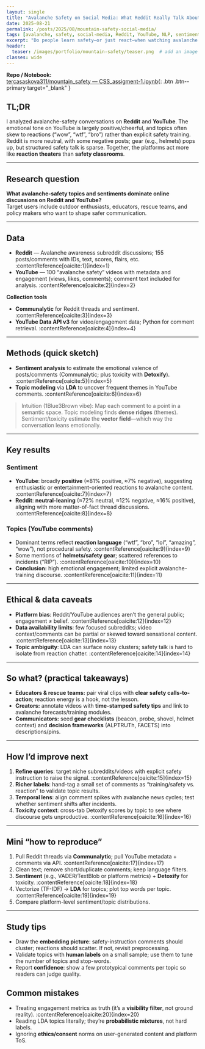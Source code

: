 ```yaml
---
layout: single
title: "Avalanche Safety on Social Media: What Reddit Really Talk About"
date: 2025-08-21
permalink: /posts/2025/08/mountain-safety-social-media/
tags: [avalanche, safety, social-media, Reddit, YouTube, NLP, sentiment, topic-modeling, detoxify]
excerpt: "Do people learn safety—or just react—when watching avalanche content online? An exploration across Reddit and YouTube using sentiment, topics, and toxicity."
header:
  teaser: /images/portfolio/mountain-safety/teaser.png  # add an image at this path
classes: wide
---
```


**Repo / Notebook:**  
[tercasaskova311/mountain_safety — CSS_assigment-1.ipynb](https://github.com/tercasaskova311/mountain_safety/blob/main/CSS_assigment-1.ipynb){: .btn .btn--primary target="_blank" }

## TL;DR
I analyzed avalanche-safety conversations on **Reddit** and **YouTube**. The emotional tone on YouTube is largely positive/cheerful, and topics often skew to reactions (“wow”, “wtf”, “bro”) rather than explicit safety training. Reddit is more neutral, with some negative posts; gear (e.g., helmets) pops up, but structured safety talk is sparse. Together, the platforms act more like **reaction theaters** than **safety classrooms**.

---

## Research question
**What avalanche-safety topics and sentiments dominate online discussions on Reddit and YouTube?**  
Target users include outdoor enthusiasts, educators, rescue teams, and policy makers who want to shape safer communication. 

---

## Data
- **Reddit** — Avalanche awareness subreddit discussions; 155 posts/comments with IDs, text, scores, flairs, etc. :contentReference[oaicite:1]{index=1}  
- **YouTube** — 100 “avalanche safety” videos with metadata and engagement (views, likes, comments); comment text included for analysis. :contentReference[oaicite:2]{index=2}

**Collection tools**  
- **Communalytic** for Reddit threads and sentiment. :contentReference[oaicite:3]{index=3}  
- **YouTube Data API v3** for video/engagement data; Python for comment retrieval. :contentReference[oaicite:4]{index=4}

---

## Methods (quick sketch)
- **Sentiment analysis** to estimate the emotional valence of posts/comments (Communalytic; plus toxicity with **Detoxify**). :contentReference[oaicite:5]{index=5}  
- **Topic modeling** via **LDA** to uncover frequent themes in YouTube comments. :contentReference[oaicite:6]{index=6}  

> Intuition (1Blue3Brown vibe): Map each comment to a point in a semantic space. Topic modeling finds **dense ridges** (themes). Sentiment/toxicity estimate the **vector field**—which way the conversation leans emotionally.

---

## Key results
### Sentiment
- **YouTube**: broadly **positive** (≈81% positive, ≈7% negative), suggesting enthusiastic or entertainment-oriented reactions to avalanche content. :contentReference[oaicite:7]{index=7}  
- **Reddit**: **neutral-leaning** (≈72% neutral, ≈12% negative, ≈16% positive), aligning with more matter-of-fact thread discussions. :contentReference[oaicite:8]{index=8}

### Topics (YouTube comments)
- Dominant terms reflect **reaction language** (“wtf”, “bro”, “lol”, “amazing”, “wow”), not procedural safety. :contentReference[oaicite:9]{index=9}  
- Some mentions of **helmets/safety gear**; scattered references to incidents (“RIP”). :contentReference[oaicite:10]{index=10}  
- **Conclusion:** high emotional engagement; limited explicit avalanche-training discourse. :contentReference[oaicite:11]{index=11}

---

## Ethical & data caveats
- **Platform bias**: Reddit/YouTube audiences aren’t the general public; engagement ≠ belief. :contentReference[oaicite:12]{index=12}  
- **Data availability limits**: few focused subreddits; video context/comments can be partial or skewed toward sensational content. :contentReference[oaicite:13]{index=13}  
- **Topic ambiguity**: LDA can surface noisy clusters; safety talk is hard to isolate from reaction chatter. :contentReference[oaicite:14]{index=14}

---

## So what? (practical takeaways)
- **Educators & rescue teams:** pair viral clips with **clear safety calls-to-action**; reaction energy is a hook, not the lesson.  
- **Creators:** annotate videos with **time-stamped safety tips** and link to avalanche forecasts/training modules.  
- **Communicators:** seed **gear checklists** (beacon, probe, shovel, helmet context) and **decision frameworks** (ALPTRUTh, FACETS) into descriptions/pins.

---

## How I’d improve next
1. **Refine queries**: target niche subreddits/videos with explicit safety instruction to raise the signal. :contentReference[oaicite:15]{index=15}  
2. **Richer labels**: hand-tag a small set of comments as “training/safety vs. reaction” to validate topic results.  
3. **Temporal lens**: align comment spikes with avalanche news cycles; test whether sentiment shifts after incidents.  
4. **Toxicity context**: cross-tab Detoxify scores by topic to see where discourse gets unproductive. :contentReference[oaicite:16]{index=16}

---

## Mini “how to reproduce”
1. Pull Reddit threads via **Communalytic**; pull YouTube metadata + comments via API. :contentReference[oaicite:17]{index=17}  
2. Clean text; remove short/duplicate comments; keep language filters.  
3. **Sentiment** (e.g., VADER/TextBlob or platform metrics) + **Detoxify** for toxicity. :contentReference[oaicite:18]{index=18}  
4. Vectorize (TF-IDF) → **LDA** for topics; plot top words per topic. :contentReference[oaicite:19]{index=19}  
5. Compare platform-level sentiment/topic distributions.

---

## Study tips
- Draw the **embedding picture**: safety-instruction comments should cluster; reactions should scatter. If not, revisit preprocessing.  
- Validate topics with **human labels** on a small sample; use them to tune the number of topics and stop-words.  
- Report **confidence**: show a few prototypical comments per topic so readers can judge quality.

## Common mistakes
- Treating engagement metrics as truth (it’s a **visibility filter**, not ground reality). :contentReference[oaicite:20]{index=20}  
- Reading LDA topics literally; they’re **probabilistic mixtures**, not hard labels.  
- Ignoring **ethics/consent** norms on user-generated content and platform ToS.

